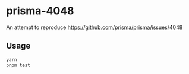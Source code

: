 # prisma-4048

An attempt to reproduce https://github.com/prisma/prisma/issues/4048

## Usage

```bash
yarn
pnpm test
```
